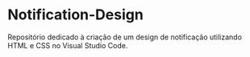 # Notification-Design
Repositório dedicado à criação de um design de notificação utilizando HTML e CSS no Visual Studio Code.
